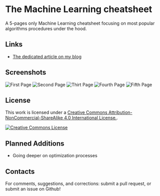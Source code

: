 # The Machine Learning cheatsheet

A 5-pages only Machine Learning cheatsheet focusing on most popular algorithms procedures under the hood.

Links
-------

* [The dedicated article on my blog](https://remicnrd.github.io./the-machine-learning-cheatsheet/)


Screenshots
-------

![First Page](https://imgur.com/2oOpMVv.jpg)
![Second Page](https://imgur.com/3nu7tXz.jpg)
![Thirt Page](https://imgur.com/cq78Fsj.jpg)
![Fourth Page](https://imgur.com/SG9oekZ.jpg)
![Fifth Page](https://imgur.com/Etj7r2n.jpg)


License
-------

This work is licensed under a [Creative Commons Attribution-NonCommercial-ShareAlike 4.0 International License.][by-nc-sa].

[![Creative Commons License][by-nc-sa-img]][by-nc-sa]

Planned Additions
-------

* Going deeper on optimization processes


Contacts
-------

For comments, suggestions, and corrections: submit a pull request, or submit an issue on Github!

[by-nc-sa]: http://creativecommons.org/licenses/by-nc-sa/4.0/
[by-nc-sa-img]: http://i.creativecommons.org/l/by-nc-sa/4.0/88x31.png
